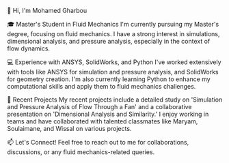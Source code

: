 👋 Hi, I'm Mohamed Gharbou

🎓 Master's Student in Fluid Mechanics
I'm currently pursuing my Master's degree, focusing on fluid mechanics. I have a strong interest in simulations, dimensional analysis, and pressure analysis, especially in the context of flow dynamics.

💻 Experience with ANSYS, SolidWorks, and Python
I've worked extensively with tools like ANSYS for simulation and pressure analysis, and SolidWorks for geometry creation. I'm also currently learning Python to enhance my computational skills and apply them to fluid mechanics challenges.

🚀 Recent Projects
My recent projects include a detailed study on 'Simulation and Pressure Analysis of Flow Through a Fan' and a collaborative presentation on 'Dimensional Analysis and Similarity.' I enjoy working in teams and have collaborated with talented classmates like Maryam, Soulaimane, and Wissal on various projects.

📫 Let's Connect!
Feel free to reach out to me for collaborations, discussions, or any fluid mechanics-related queries.
